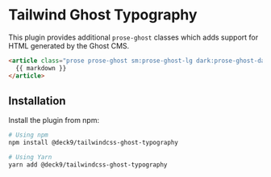 # Tailwind Ghost Typography

This plugin provides additional `prose-ghost` classes which adds support for HTML generated by the Ghost CMS.

```html
<article class="prose prose-ghost sm:prose-ghost-lg dark:prose-ghost-dark">
  {{ markdown }}
</article>
```

## Installation

Install the plugin from npm:

```sh
# Using npm
npm install @deck9/tailwindcss-ghost-typography

# Using Yarn
yarn add @deck9/tailwindcss-ghost-typography
```
